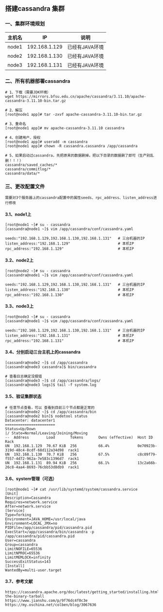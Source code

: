## 搭建cassandra 集群

### 一、集群环境规划

| 主机名 |      IP       |      说明      |
| :----: | :-----------: | :------------: |
| node1  | 192.168.1.129 | 已经有JAVA环境 |
| node2  | 192.168.1.130 | 已经有JAVA环境 |
| node3  | 192.168.1.131 | 已经有JAVA环境 |



### 二、所有机器部署cassandra

```shell
# 1、下载（需要JDK环境）
wget https://mirrors.bfsu.edu.cn/apache/cassandra/3.11.10/apache-cassandra-3.11.10-bin.tar.gz

# 2、解压
[root@node1 app]# tar -zxvf apache-cassandra-3.11.10-bin.tar.gz       

# 3、重命名
[root@node1 app]# mv apache-cassandra-3.11.10 cassandra

# 4、创建用户、授权
[root@node1 app]# useradd -m cassandra
[root@node1 app]# chown -R cassandra.cassandra /app/cassandra

# 5、如果启动过cassandra，先把原来的数据删掉。把以下目录的数据删了即可（生产别乱删！！！）
cassandra/saved_caches/*
cassandra/commitlog/*
cassandra/data/*
```



### 三、更改配置文件

`需要对3个服务器上的cassandra配置中的属性seeds、rpc_address、listen_address进行修改`

#### 3.1、node1上

```shell
[root@node1 ~]# su - cassandra
[cassandra@node1 ~]$ vim /app/cassandra/conf/cassandra.yaml

seeds:"192.168.1.129,192.168.1.130,192.168.1.131"   # 三台机器的IP
listen_address:"192.168.1.129"                      # 本机IP
rpc_address:"192.168.1.129"                         # 本机IP
```

#### 3.2、node2上

```shell
[root@node2 ~]# su - cassandra
[cassandra@node1 ~]$ vim /app/cassandra/conf/cassandra.yaml

seeds:"192.168.1.129,192.168.1.130,192.168.1.131"   # 三台机器的IP
listen_address:"192.168.1.130"                      # 本机IP
rpc_address:"192.168.1.130"                         # 本机IP
```

#### 3.3、node3上

```shell
[root@node3 ~]# su - cassandra
[cassandra@node1 ~]$ vim /app/cassandra/conf/cassandra.yaml

seeds:"192.168.1.129,192.168.1.130,192.168.1.131"   # 三台机器的IP
listen_address:"192.168.1.131"                      # 本机IP
rpc_address:"192.168.1.131"                         # 本机IP
```

#### 3.4、分别启动三台主机上的cassandra

```shell
[cassandra@node2 ~]$ cd /app/cassandra
[cassandra@node3 cassandra]$ bin/cassandra

# 查看日志确定没报错
[cassandra@node3 ~]$ cd /app/cassandra/logs/
[cassandra@node3 logs]$ tail -f system.log 
```

#### 3.5、验证集群状态

```shell
# 任意节点查看，可以 查看到目前三个节点都是正常的
[cassandra@node2 ~]$ cd /app/cassandra/bin
[cassandra@node2 bin]$ nodetool status
Datacenter: datacenter1
=======================
Status=Up/Down
|/ State=Normal/Leaving/Joining/Moving
--  Address        Load       Tokens       Owns (effective)  Host ID                               Rack
UN  192.168.1.129  70.67 KiB  256          66.4%             0e70923b-319d-48c4-8cdf-68d112a34d98  rack1
UN  192.168.1.130  70.7 KiB   256          67.5%             c8c09f79-f557-4d72-962a-7e583c1396d7  rack1
UN  192.168.1.131  89.94 KiB  256          66.1%             13c2a66b-26c8-4aa4-8693-76cbb53d8db9  rack1
```

#### 3.6、system管理（可选）

```shell
[root@node1 ~]# cat /usr/lib/systemd/system/cassandra.service
[Unit]
Description=Cassandra
Requires=network.service
After=network.service
[Service]
Type=forking
Environment=JAVA_HOME=/usr/local/java
Environment=LOCAL_JMX=no
PIDFile=/app/cassandra/pid/cassandra.pid
ExecStart=/app/cassandra/bin/cassandra -p /app/cassandra/pid/cassandra.pid
User=cassandra
Group=cassandra
LimitNOFILE=65536
LimitNPROC=65536
LimitMEMLOCK=infinity
SuccessExitStatus=143
[Install]
WantedBy=multi-user.target
```

#### 3.7、参考文献

```shell
https://cassandra.apache.org/doc/latest/getting_started/installing.html#installing-the-binary-tarball
https://www.jianshu.com/p/9f76dc4f0c3e
https://my.oschina.net/colben/blog/3067636
```

